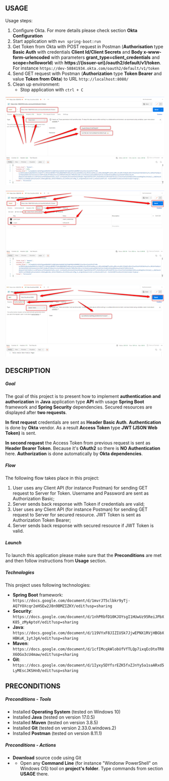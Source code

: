 USAGE
-----

Usage steps:
1. Configure Okta. For more details please check section **Okta Configuration**
1. Start application with `mvn spring-boot:run`
1. Get Token from Okta with POST request in Postman (**Authorisation** type **Basic Auth** with credentials **Client Id/Client Secrets** and **Body x-www-form-urlencoded** with parameters **grant_type=client_credentials** and **scope=helloworld**) with **https://{issuer-uri}/oauth2/default/v1/token**. For instance `https://dev-58841934.okta.com/oauth2/default/v1/token`
1. Send GET request with Postman (**Authorization** type **Token Bearer** and value **Token from Okta**) to URL `http://localhost:8080/`
1. Clean up environment:
    * Stop application with `ctrl + C`

![My Image](image-01.png)

![My Image](image-02.png)

![My Image](image-03.png)


DESCRIPTION
-----------

##### Goal
The goal of this project is to present how to implement **authentication and authorization** in **Java** application type **API** with usage **Spring Boot** framework and **Spring Security** dependencies. Secured resources are displayed after **two requests**. 

**In first request** credentials are sent as **Header Basic Auth**. **Authentication** is done by **Okta** vendor. As a result **Access Token** type **JWT (JSON Web Token)** is sent.

**In second request** the Access Token from previous request is sent as **Header Bearer Token**. Because it's **OAuth2** so there is **NO Authentication** here. **Authorization** is done automatically by **Okta dependencies**.

##### Flow
The following flow takes place in this project:
1. User uses any Client API (for instance Postman) for sending GET request to Server for Token. Username and Password are sent as Authorization Basic;
1. Server sends back response with Token if credentials are valid; 
1. User uses any Client API (for instance Postman) for sending GET request to Server for secured resource. JWT Token is sent as Authorization Token Bearer;
1. Server sends back response with secured resource if JWT Token is valid.

##### Launch
To launch this application please make sure that the **Preconditions** are met and then follow instructions from **Usage** section.

##### Technologies
This project uses following technologies:
* **Spring Boot** framework: `https://docs.google.com/document/d/1mvrJT5clbkr9yTj-AQ7YOXcqr2eHSEw2J8n9BMZIZKY/edit?usp=sharing`
* **Security**: `https://docs.google.com/document/d/1nhPRbfD10KJOYsgI1HUwUz95ReiJPbXK85_zMyAptoY/edit?usp=sharing`
* **Java**: `https://docs.google.com/document/d/119VYxF8JIZIUSk7JjwEPNX1RVjHBGbXHBKuK_1ytJg4/edit?usp=sharing`
* **Maven**: `https://docs.google.com/document/d/1cfIMcqkWlobUfVfTLQp7ixqEcOtoTR8X6OGo3cU4maw/edit?usp=sharing`
* **Git**: `https://docs.google.com/document/d/1Iyxy5DYfsrEZK5fxZJnYy5a1saARxd5LyMEscJKSHn0/edit?usp=sharing`


PRECONDITIONS
-------------

##### Preconditions - Tools
* Installed **Operating System** (tested on Windows 10)
* Installed **Java** (tested on version 17.0.5)
* Installed **Maven** (tested on version 3.8.5)
* Installed **Git** (tested on version 2.33.0.windows.2)
* Installed **Postman** (tested on version 8.11.1)

##### Preconditions - Actions
* **Download** source code using Git 
* * Open any **Command Line** (for instance "Windonw PowerShell" on Windows OS) tool on **project's folder**. Type commands from section **USAGE** there.